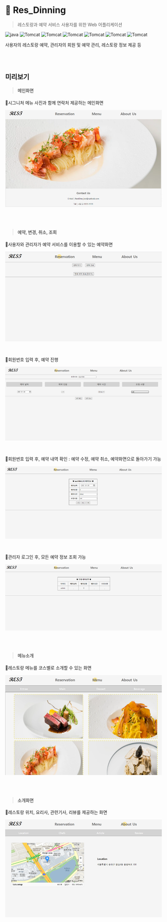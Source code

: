 # 🍴 Res_Dinning

> 레스토랑과 예약 서비스 사용자를 위한 Web 어플리케이션

 ![java](https://img.shields.io/badge/Java-8-lightgrey)  ![Tomcat](https://img.shields.io/badge/HTML5-%20-lightgrey)  ![Tomcat](https://img.shields.io/badge/CSS3-%20-lightgrey)  ![Tomcat](https://img.shields.io/badge/JavaScript-%20-lightgrey)  ![Tomcat](https://img.shields.io/badge/MySQL-8.0.21%20-lightgrey)  ![Tomcat](https://img.shields.io/badge/Tomcat-8.5.60-lightgrey)  ![Tomcat](https://img.shields.io/badge/JSP-%20-lightgrey) 

사용자의 레스토랑 예약, 관리자의 회원 및 예약 관리, 레스토랑 정보 제공 등

<br><br>

## 미리보기
> #### 메인화면

🧡시그니처 메뉴 사진과 함께 연락처 제공하는 메인화면

![main](./docs/main.png)

<br>

<br>

> #### 예약, 변경, 취소, 조회 

💛사용자와 관리자가 예약 서비스를 이용할 수 있는 예약화면

![reserve](./docs/reserve.png)

<br>

💛회원번호 입력 후, 예약 진행

![reserve1](./docs/reserve1.png)

<br>

💛회원번호 입력 후, 예약 내역 확인 : 예약 수정, 예약 취소, 예약화면으로 돌아가기 가능

![reserve2](./docs/reserve2.png)

<br>

💛관리자 로그인 후, 모든 예약 정보 조회 가능

![reserve3](./docs/reserve3.png)

<br>

<br>

> #### 메뉴소개

💚레스토랑 메뉴를 코스별로 소개할 수 있는 화면

![menu](./docs/menu.png)

<br>

<br>

> #### 소개화면

🖤레스토랑 위치, 요리사, 관련기사, 리뷰를 제공하는 화면

![about](./docs/about.png)

